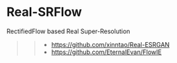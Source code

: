 # Real-SRFlow
RectifiedFlow based Real Super-Resolution


>> - https://github.com/xinntao/Real-ESRGAN
>> - https://github.com/EternalEvan/FlowIE
